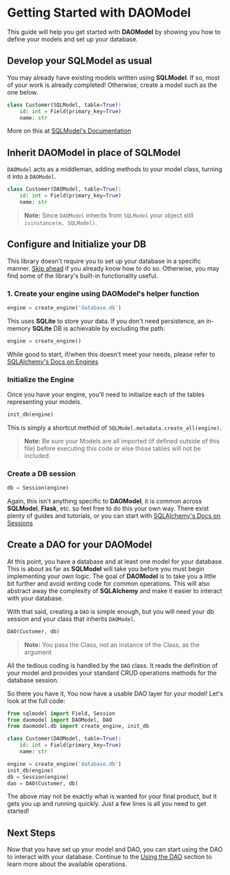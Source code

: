 # Getting Started with DAOModel

This guide will help you get started with **DAOModel** by showing you how to define your models and set up your database.

## Develop your SQLModel as usual
You may already have existing models written using **SQLModel**. If so, most of your work is already completed!
Otherwise, create a model such as the one below.

```python
class Customer(SQLModel, table=True):
    id: int = Field(primary_key=True)
    name: str
```

More on this at [SQLModel's Documentation](https://sqlmodel.tiangolo.com/tutorial/create-db-and-table/#create-the-table-model-class)

## Inherit DAOModel in place of SQLModel

`DAOModel` acts as a middleman, adding methods to your model class, turning it into a `DAOModel`.

```python
class Customer(DAOModel, table=True):
    id: int = Field(primary_key=True)
    name: str
```
> **Note:** Since `DAOModel` inherits from `SQLModel` your object still `isinstance(m, SQLModel)`.

## Configure and Initialize your DB

This library doesn't require you to set up your database in a specific manner.
[Skip ahead](#create-a-dao-for-your-daomodel) if you already know how to do so.
Otherwise, you may find some of the library's built-in functionality useful.

### 1. Create your engine using DAOModel's helper function

```python
engine = create_engine('database.db')
```

This uses **SQLite** to store your data. If you don't need persistence,
an in-memory **SQLite** DB is achievable by excluding the path:

```python
engine = create_engine()
```

While good to start, if/when this doesn't meet your needs, please refer to
[SQLAlchemy's Docs on Engines](https://docs.sqlalchemy.org/core/engines_connections.html)

### Initialize the Engine

Once you have your engine, you'll need to initialize each of the tables representing your models.

```python
init_db(engine)
```

This is simply a shortcut method of `SQLModel.metadata.create_all(engine)`.

> **Note:** Be sure your Models are all imported (if defined outside of this file)
> before executing this code or else those tables will not be included.

### Create a DB session

```python
db = Session(engine)
```

Again, this isn't anything specific to **DAOModel**, it is common across **SQLModel**, **Flask**, etc. so feel free to do this your own way.
There exist plenty of guides and tutorials, or you can start with [SQLAlchemy's Docs on Sessions](https://docs.sqlalchemy.org/orm/session_basics.html)

## Create a DAO for your DAOModel

At this point, you have a database and at least one model for your database.
This is about as far as **SQLModel** will take you before you must begin implementing your own logic.
The goal of **DAOModel** is to take you a little bit further and avoid writing code for common operations.
This will also abstract away the complexity of **SQLAlchemy** and make it easier to interact with your database.

With that said, creating a `DAO` is simple enough, but you will need your db session and your class that inherits `DAOModel`.

```python
DAO(Customer, db)
```

> **Note:** You pass the Class, not an instance of the Class, as the argument

All the tedious coding is handled by the `DAO` class.
It reads the definition of your model and provides your standard CRUD operations methods for the database session.

So there you have it, You now have a usable DAO layer for your model!
Let's look at the full code:

```python
from sqlmodel import Field, Session
from daomodel import DAOModel, DAO
from daomodel.db import create_engine, init_db

class Customer(DAOModel, table=True):
    id: int = Field(primary_key=True)
    name: str

engine = create_engine('database.db')
init_db(engine)
db = Session(engine)
dao = DAO(Customer, db)
```

The above may not be exactly what is wanted for your final product, but it gets you up and running quickly.
Just a few lines is all you need to get started!

## Next Steps

Now that you have set up your model and DAO, you can start using the DAO to interact with your database.
Continue to the [Using the DAO](usage/dao.md) section to learn more about the available operations.
